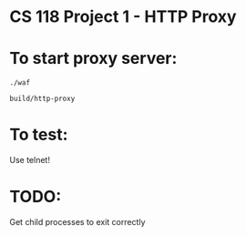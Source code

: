 CS 118 Project 1 - HTTP Proxy
=============================

# To start proxy server:

```
./waf

build/http-proxy
```

# To test:

Use telnet!

# TODO:

Get child processes to exit correctly